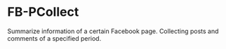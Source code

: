 FB-PCollect
===========

Summarize information of a certain Facebook page. Collecting posts and comments of a specified period.

